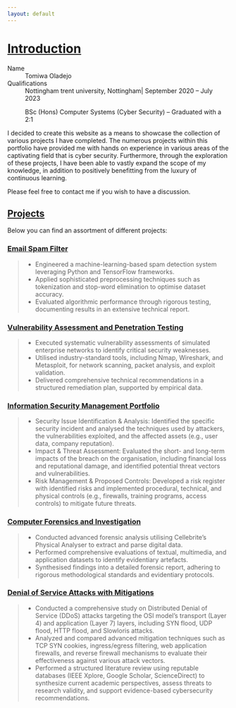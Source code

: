 ```yaml
---
layout: default
---
```

# <u>Introduction</u>

<dl>
<dt>Name</dt>
<dd>Tomiwa Oladejo</dd>
<dt>Qualifications</dt>
<dd>Nottingham trent university, Nottingham| September 2020 – July 2023 
  
  BSc (Hons) Computer Systems (Cyber Security) – Graduated with a 2:1</dd>
</dl>

I decided to create this website as a means to showcase the collection of various projects I have completed. The numerous projects within this portfolio have provided me with hands on experience in various areas of the captivating field that is cyber security. Furthermore, through the exploration of these projects, I have been able to vastly expand the scope of my knowledge, in addition to positively benefitting from the luxury of continuous learning. 

Please feel free to contact me if you wish to have a discussion.

## <u>Projects</u>
Below you can find an assortment of different projects:

### [Email Spam Filter](./Email-Spam-Filter.html)

> *   Engineered a machine-learning-based spam detection system leveraging Python and TensorFlow frameworks.
> *   Applied sophisticated preprocessing techniques such as tokenization and stop-word elimination to optimise dataset accuracy.
> *   Evaluated algorithmic performance through rigorous testing, documenting results in an extensive technical report.

### [Vulnerability Assessment and Penetration Testing](./Vulnerability-Assessment-and-Penetration-Testing.html)

> *   Executed systematic vulnerability assessments of simulated enterprise networks to identify critical security weaknesses.
> *   Utilised industry-standard tools, including Nmap, Wireshark, and Metasploit, for network scanning, packet analysis, and exploit validation.
> *   Delivered comprehensive technical recommendations in a structured remediation plan, supported by empirical data.

### [Information Security Management Portfolio](./Information-Security-Portfolio.html)

> *   Security Issue Identification & Analysis: Identified the specific security incident and analysed the techniques used by attackers, the           vulnerabilities exploited, and the affected assets (e.g., user data, company reputation).
> *   Impact & Threat Assessment: Evaluated the short- and long-term impacts of the breach on the organisation, including financial loss and           reputational damage, and identified potential threat vectors and vulnerabilities.
> *   Risk Management & Proposed Controls: Developed a risk register with identified risks and implemented procedural, technical, and physical         controls (e.g., firewalls, training programs, access controls) to mitigate future threats.

### [Computer Forensics and Investigation](./Computer-Forensics-and-Investigation.html)

> *   Conducted advanced forensic analysis utilising Cellebrite’s Physical Analyser to extract and parse digital data.
> *   Performed comprehensive evaluations of textual, multimedia, and application datasets to identify evidentiary artefacts.
> *   Synthesised findings into a detailed forensic report, adhering to rigorous methodological standards and evidentiary protocols.

### [Denial of Service Attacks with Mitigations](./Denial-of-Service-Attacks-with-Mitigations.html)

> *   Conducted a comprehensive study on Distributed Denial of Service (DDoS) attacks targeting the OSI model’s transport (Layer 4) and                application (Layer 7) layers, including SYN flood, UDP flood, HTTP flood, and Slowloris attacks.
> *   Analyzed and compared advanced mitigation techniques such as TCP SYN cookies, ingress/egress filtering, web application firewalls, and           reverse firewall mechanisms to evaluate their effectiveness against various attack vectors.
> *   Performed a structured literature review using reputable databases (IEEE Xplore, Google Scholar, ScienceDirect) to synthesize current            academic perspectives, assess threats to research validity, and support evidence-based cybersecurity recommendations.


